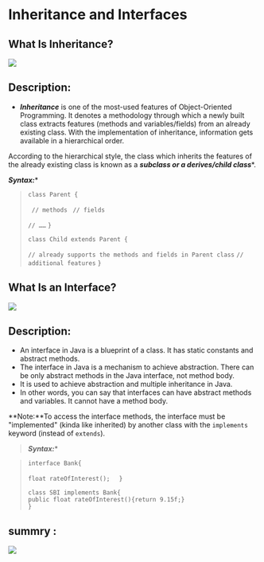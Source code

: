 # Inheritance and Interfaces
## What Is Inheritance?
![](https://cdn.techbeamers.com/wp-content/uploads/2019/04/Java-Inheritance.png)

## Description:
- ***Inheritance*** is one of the most-used features of Object-Oriented Programming. It denotes a methodology through which a newly built class extracts features (methods and variables/fields) from an already existing class. With the implementation of inheritance, information gets available in a hierarchical order.

According to the hierarchical style, the class which inherits the features of the already existing class is known as a ***subclass or a derives/child class****.
>
***Syntax:****
>
> `class Parent {`
>
>  ` // methods`
> ` // fields`
>
>  `// ……`
>`}`
>
> `class Child extends Parent {`
>
>   `// already supports the methods and fields in Parent class`
>  `// additional features`
> `}`

## What Is an Interface?
![](https://www.scientecheasy.com/wp-content/uploads/2019/06/java-interface-use.png)
## Description:
- An interface in Java is a blueprint of a class. It has static constants and abstract methods.
- The interface in Java is a mechanism to achieve abstraction. There can be only abstract methods in the Java interface, not method body.
-  It is used to achieve abstraction and multiple inheritance in Java.
- In other words, you can say that interfaces can have abstract methods and variables. It cannot have a method body.

**Note:**To access the interface methods, the interface must be "implemented" (kinda like inherited) by another class with the `implements` keyword (instead of `extends`).
> ***Syntax:****

> `interface Bank{ `
> 
>   `float rateOfInterest(); `
>  ` }`
>  
> `class SBI implements Bank{`  
> `public float rateOfInterest(){return 9.15f;}`  
> `}` 
## summry :
![](https://image3.slideserve.com/5526961/inheritance-vs-interfaces1-l.jpg)
